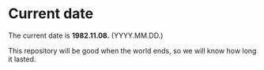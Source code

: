 # Current date

The current date is **1982.11.08.** (YYYY.MM.DD.)

This repository will be good when the world ends, so we will know how long it lasted.